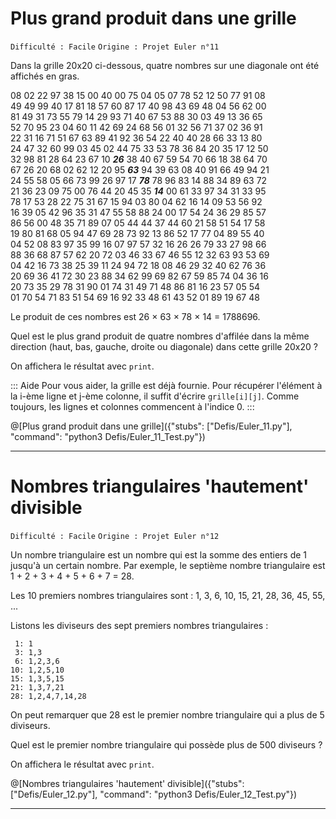 # Plus grand produit dans une grille
`Difficulté : Facile`
`Origine : Projet Euler n°11`



Dans la grille 20x20 ci-dessous, quatre nombres sur une diagonale ont été affichés en gras.

08 02 22 97 38 15 00 40 00 75 04 05 07 78 52 12 50 77 91 08  
49 49 99 40 17 81 18 57 60 87 17 40 98 43 69 48 04 56 62 00  
81 49 31 73 55 79 14 29 93 71 40 67 53 88 30 03 49 13 36 65  
52 70 95 23 04 60 11 42 69 24 68 56 01 32 56 71 37 02 36 91  
22 31 16 71 51 67 63 89 41 92 36 54 22 40 40 28 66 33 13 80  
24 47 32 60 99 03 45 02 44 75 33 53 78 36 84 20 35 17 12 50  
32 98 81 28 64 23 67 10 ***26*** 38 40 67 59 54 70 66 18 38 64 70  
67 26 20 68 02 62 12 20 95 ***63*** 94 39 63 08 40 91 66 49 94 21  
24 55 58 05 66 73 99 26 97 17 ***78*** 78 96 83 14 88 34 89 63 72  
21 36 23 09 75 00 76 44 20 45 35 ***14*** 00 61 33 97 34 31 33 95  
78 17 53 28 22 75 31 67 15 94 03 80 04 62 16 14 09 53 56 92  
16 39 05 42 96 35 31 47 55 58 88 24 00 17 54 24 36 29 85 57  
86 56 00 48 35 71 89 07 05 44 44 37 44 60 21 58 51 54 17 58  
19 80 81 68 05 94 47 69 28 73 92 13 86 52 17 77 04 89 55 40  
04 52 08 83 97 35 99 16 07 97 57 32 16 26 26 79 33 27 98 66  
88 36 68 87 57 62 20 72 03 46 33 67 46 55 12 32 63 93 53 69  
04 42 16 73 38 25 39 11 24 94 72 18 08 46 29 32 40 62 76 36  
20 69 36 41 72 30 23 88 34 62 99 69 82 67 59 85 74 04 36 16  
20 73 35 29 78 31 90 01 74 31 49 71 48 86 81 16 23 57 05 54  
01 70 54 71 83 51 54 69 16 92 33 48 61 43 52 01 89 19 67 48  

Le produit de ces nombres est 26 × 63 × 78 × 14 = 1788696.

Quel est le plus grand produit de quatre nombres d'affilée dans la même direction (haut, bas, gauche, droite ou diagonale) dans cette grille 20x20 ?

On affichera le résultat avec `print`.

::: Aide 
Pour vous aider, la grille est déjà fournie. Pour récupérer l'élément à la i-ème ligne et j-ème colonne, il suffit d'écrire `grille[i][j]`. Comme toujours, les lignes et colonnes commencent à l'indice 0.
:::

@[Plus grand produit dans une grille]({"stubs": ["Defis/Euler_11.py"], "command": "python3 Defis/Euler_11_Test.py"})

---

# Nombres triangulaires 'hautement' divisible
`Difficulté : Facile`
`Origine : Projet Euler n°12`

Un nombre triangulaire est un nombre qui est la somme des entiers de 1 jusqu'à un certain nombre. Par exemple, le septième nombre triangulaire est 1 + 2 + 3 + 4 + 5 + 6 + 7 = 28. 

Les 10 premiers nombres triangulaires sont : 1, 3, 6, 10, 15, 21, 28, 36, 45, 55, ...

Listons les diviseurs des sept premiers nombres triangulaires :

     1: 1  
     3: 1,3  
     6: 1,2,3,6  
    10: 1,2,5,10  
    15: 1,3,5,15  
    21: 1,3,7,21  
    28: 1,2,4,7,14,28  

On peut remarquer que 28 est le premier nombre triangulaire qui a plus de 5 diviseurs.

Quel est le premier nombre triangulaire qui possède plus de 500 diviseurs ?

On affichera le résultat avec `print`.

@[Nombres triangulaires 'hautement' divisible]({"stubs": ["Defis/Euler_12.py"], "command": "python3 Defis/Euler_12_Test.py"})

---

